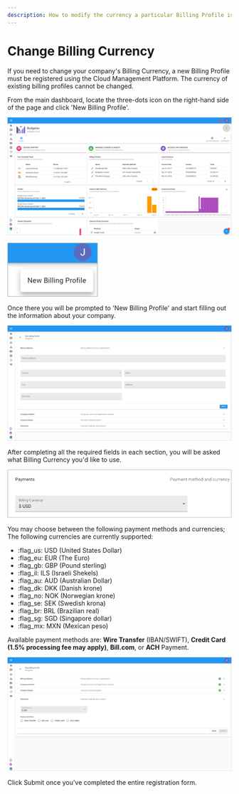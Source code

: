 ```yaml
---
description: How to modify the currency a particular Billing Profile is billed in.
---
```


# Change Billing Currency

If you need to change your company's Billing Currency, a new Billing Profile must be registered using the Cloud Management Platform. The currency of existing billing profiles cannot be changed.

From the main dashboard, locate the three-dots icon on the right-hand side of the page and click 'New Billing Profile'.

![A screenshot showing you the location of the three-dots icon](../.gitbook/assets/more-vert-icon.png)

![A screenshot showing you the New Billing Profile button](../.gitbook/assets/new-billing-profile.png)

Once there you will be prompted to 'New Billing Profile' and start filling out the information about your company.

![A screenshot showing you the New Billing Profile form](<../.gitbook/assets/create-new-billing-profile-2- (1) (1) (1).png>)

After completing all the required fields in each section, you will be asked what Billing Currency you'd like to use.

![A screenshot showing you the \_Billing Currency drop-down menu](../.gitbook/assets/currency.png)

You may choose between the following payment methods and currencies; The following currencies are currently supported:

* :flag\_us: USD (United States Dollar)
* :flag\_eu: EUR (The Euro)
* :flag\_gb: GBP (Pound sterling) &#x20;
* :flag\_il: ILS (Israeli Shekels)
* :flag\_au: AUD (Australian Dollar)
* :flag\_dk: DKK (Danish krone)
* :flag\_no: NOK (Norwegian krone)
* :flag\_se: SEK (Swedish krona)
* :flag\_br: BRL (Brazilian real)
* :flag\_sg: SGD (Singapore dollar)
* :flag\_mx: MXN (Mexican peso)

Available payment methods are: **Wire Transfer** (IBAN/SWIFT), **Credit Card (**1.5% processing fee may apply**)**, **Bill.com**, or **ACH** Payment.

![A screenshot showing you the payment methods radio button options](<../.gitbook/assets/payment-method-and-currency (1) (1) (1) (1) (1) (1).png>)

Click Submit once you've completed the entire registration form.
